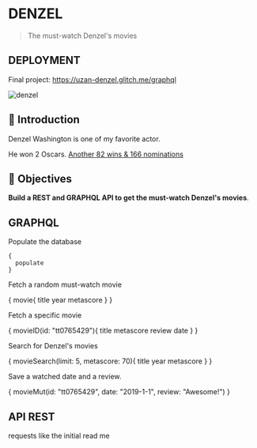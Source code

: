 # DENZEL

> The must-watch Denzel's movies

## DEPLOYMENT

Final project: https://uzan-denzel.glitch.me/graphql

![denzel](https://m.media-amazon.com/images/M/MV5BMjE5NDU2Mzc3MV5BMl5BanBnXkFtZTcwNjAwNTE5OQ@@._V1_SY1000_SX750_AL_.jpg)


## 🐣 Introduction

Denzel Washington is one of my favorite actor.

He won 2 Oscars. [Another 82 wins & 166 nominations](https://www.imdb.com/name/nm0000243/awards?ref_=nm_awd)

## 🎯 Objectives

**Build a REST and GRAPHQL API to get the must-watch Denzel's movies**.

## GRAPHQL

Populate the database
```
{
  populate
}
```


Fetch a random must-watch movie

{
  movie{
    title
    year
    metascore
  }
}


Fetch a specific movie

{
  movieID(id: "tt0765429"){
    title
    metascore
    review
    date
  }
}


Search for Denzel's movies

{
  movieSearch(limit: 5, metascore: 70){
    title
    year
    metascore
  }
}


Save a watched date and a review.

{
  movieMut(id: "tt0765429", date: "2019-1-1", review: "Awesome!")
}

## API REST

requests like the initial read me




